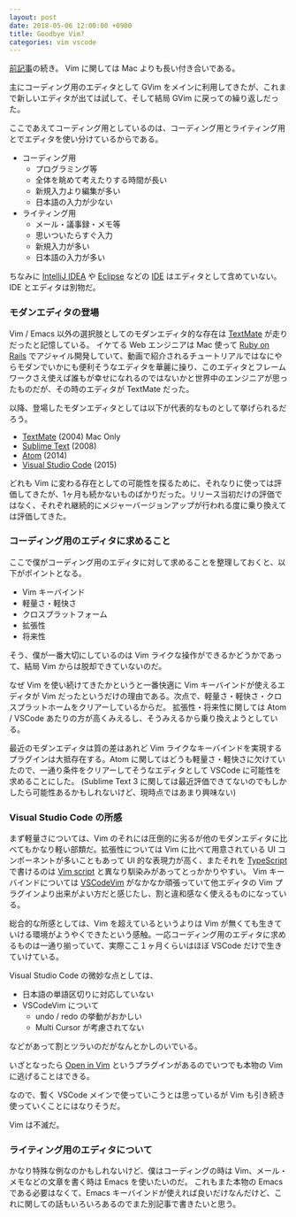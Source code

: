 ```yaml
---
layout: post
date: 2018-05-06 12:00:00 +0900
title: Goodbye Vim?
categories: vim vscode
---
```


[前記事](/blog/2018/05/05/goodbye-mac-and-vim/)の続き。
Vim に関しては Mac よりも長い付き合いである。

主にコーディング用のエディタとして GVim をメインに利用してきたが、これまで新しいエディタが出ては試して、そして結局 GVim に戻っての繰り返しだった。

ここであえてコーディング用としているのは、コーディング用とライティング用とでエディタを使い分けているからである。

- コーディング用
  - プログラミング等
  - 全体を眺めて考えたりする時間が長い
  - 新規入力より編集が多い
  - 日本語の入力が少ない
- ライティング用
  - メール・議事録・メモ等
  - 思いついたらすぐ入力
  - 新規入力が多い
  - 日本語の入力が多い

ちなみに [IntelliJ IDEA](https://www.jetbrains.com/idea/) や [Eclipse](https://www.eclipse.org/) などの [IDE](https://ja.wikipedia.org/wiki/%E7%B5%B1%E5%90%88%E9%96%8B%E7%99%BA%E7%92%B0%E5%A2%83) はエディタとして含めていない。IDE とエディタは別物だ。

### モダンエディタの登場

Vim / Emacs 以外の選択肢としてのモダンエディタ的な存在は [TextMate](https://macromates.com/) が走りだったと記憶している。
イケてる Web エンジニアは Mac 使って [Ruby on Rails](http://rubyonrails.org/) でアジャイル開発していて、動画で紹介されるチュートリアルではなにやらモダンでいかにも便利そうなエディタを華麗に操り、このエディタとフレームワークさえ使えば誰もが幸せになれるのではないかと世界中のエンジニアが思ったものだが、その時のエディタが TextMate だった。

以降、登場したモダンエディタとしては以下が代表的なものとして挙げられるだろう。

- [TextMate](https://macromates.com/) (2004) Mac Only
- [Sublime Text](https://www.sublimetext.com/) (2008)
- [Atom](https://atom.io/) (2014)
- [Visual Studio Code](https://code.visualstudio.com/) (2015)

どれも Vim に変わる存在としての可能性を探るために、それなりに使っては評価してきたが、1ヶ月も続かないものばかりだった。リリース当初だけの評価ではなく、それぞれ継続的にメジャーバージョンアップが行われる度に乗り換えては評価してきた。

### コーディング用のエディタに求めること

ここで僕がコーディング用のエディタに対して求めることを整理しておくと、以下がポイントとなる。

- Vim キーバインド
- 軽量さ・軽快さ
- クロスプラットフォーム
- 拡張性
- 将来性

そう、僕が一番大切にしているのは Vim ライクな操作ができるかどうかであって、結局 Vim からは脱却できていないのだ。

なぜ Vim を使い続けてきたかというと一番快適に Vim キーバインドが使えるエディタが Vim だったというだけの理由である。次点で、軽量さ・軽快さ・クロスプラットホームをクリアーしているからだ。
拡張性・将来性に関しては Atom / VSCode あたりの方が高くみえるし、そうみえるから乗り換えようとしている。

最近のモダンエディタは質の差はあれど Vim ライクなキーバインドを実現するプラグインは大抵存在する。Atom に関してはどうも軽量さ・軽快さに欠けていたので、一通り条件をクリアーしてそうなエディタとして VSCode に可能性を求めることにした。 (Sublime Text 3 に関しては最近評価できてないのでもしかしたら可能性あるかもしれないけど、現時点ではあまり興味ない)

### Visual Studio Code の所感

まず軽量さについては、Vim のそれには圧倒的に劣るが他のモダンエディタに比べてもかなり軽い部類だ。拡張性については Vim に比べて用意されている UI コンポーネントが多いこともあって UI 的な表現力が高く、またそれを [TypeScript](https://www.typescriptlang.org/) で書けるのは [Vim script](https://ja.wikipedia.org/wiki/Vim_script) と異なり馴染みがあってとっかかりやすい。
Vim キーバインドについては [VSCodeVim](https://marketplace.visualstudio.com/items?itemName=vscodevim.vim) がなかなか頑張っていて他エディタの Vim プラグインより出来がよい方だと感じたし、割と違和感なく使えるものになっている。

総合的な所感としては、Vim を超えているというよりは Vim が無くても生きていける環境がようやくできたという感触。一応コーディング用のエディタに求めるものは一通り揃っていて、実際ここ１ヶ月くらいはほぼ VSCode だけで生きていけている。

Visual Studio Code の微妙な点としては、

- 日本語の単語区切りに対応していない
- VSCodeVim について
  - undo / redo の挙動がおかしい
  - Multi Cursor が考慮されてない

などがあって割とツラいのだがなんとかしのいでいる。

いざとなったら [Open in Vim](https://marketplace.visualstudio.com/items?itemName=jonsmithers.open-in-vim) というプラグインがあるのでいつでも本物の Vim に逃げることはできる。

なので、暫く VSCode メインで使っていこうとは思っているが Vim も引き続き使っていくことにはなりそうだ。

Vim は不滅だ。

### ライティング用のエディタについて

かなり特殊な例なのかもしれないけど、僕はコーディングの時は Vim、メール・メモなどの文章を書く時は Emacs を使いたいのだ。
これもまた本物の Emacs である必要はなくて、Emacs キーバインドが使えれば良いだけなんだけど、これに関しての話もいろいろあるのでまた別記事で書きたいと思う。
